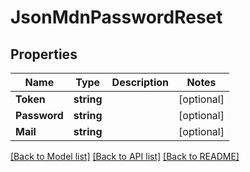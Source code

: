 # JsonMdnPasswordReset

## Properties

Name | Type | Description | Notes
------------ | ------------- | ------------- | -------------
**Token** | **string** |  | [optional] 
**Password** | **string** |  | [optional] 
**Mail** | **string** |  | [optional] 

[[Back to Model list]](../README.md#documentation-for-models) [[Back to API list]](../README.md#documentation-for-api-endpoints) [[Back to README]](../README.md)


